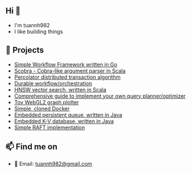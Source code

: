 ## Hi 👋
- I'm tuannh982
- I like building things

## 🌱 Projects
- [Simple Workflow Framework written in Go](https://github.com/tuannh982/simple-workflow-go)
- [Scobra - Cobra-like argument parser in Scala](https://github.com/tuannh982/scobra)
- [Percolator distributed transaction algorithm](https://github.com/tuannh982/percolator)
- [Durable workflow/orchestration](https://github.com/tuannh982/durable-task-demo)
- [HNSW vector search, written in Scala](https://github.com/tuannh982/hnsw-scala)
- [Comprehensive guide to implement your own query planner/optimizer](https://github.com/tuannh982/query-planner-guide)
- [Toy WebGL2 graph plotter](https://github.com/tuannh982/webgl2-graph-plotter)
- [Simple, cloned Docker](https://github.com/tuannh982/experiment_lwc)
- [Embedded persistent queue, written in Java](https://github.com/tuannh982/ladder)
- [Embedded K-V database, written in Java](https://github.com/tuannh982/phantom)
- [Simple RAFT implementation](https://github.com/tuannh982/sraft)

## 📫 Find me on

- 📧 Email: [tuannh982@gmail.com](mailto:tuannh982@gmail.com)
